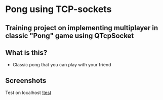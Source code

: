 # Pong using TCP-sockets

## Training project on implementing multiplayer in classic "Pong" game using QTcpSocket

## What is this?
* Classic pong that you can play with your friend

## Screenshots

Test on localhost
[!test](https://repository-images.githubusercontent.com/239277688/79fd0480-4b3b-11ea-9296-e8e766dbf871)
